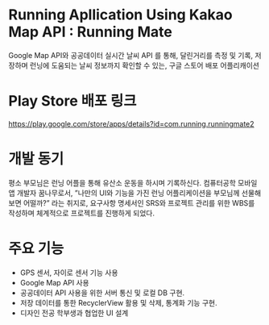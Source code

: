 # Running Apllication Using Kakao Map API : Running Mate
Google Map API와 공공데이터 실시간 날씨 API 를 통해, 달린거리를 측정 및 기록, 저장하며 런닝에 도움되는 날씨 정보까지 확인할 수 있는, 구글 스토어 배포 어플리캐이션

# Play Store 배포 링크 
https://play.google.com/store/apps/details?id=com.running.runningmate2

# 개발 동기
평소 부모님은 런닝 어플을 통해 유산소 운동을 하시며 기록하신다.
컴퓨터공학 모바일 앱 개발자 꿈나무로서, 
”나만의 UI와 기능을 가진 런닝 어플리케이션을 부모님께 선물해보면 어떨까?”
라는 취지로, 요구사항 명세서인 SRS와 프로젝트 관리를 위한 WBS를 작성하며 체계적으로 프로젝트를 진행하게 되었다.

# 주요 기능
- GPS 센서, 자이로 센서 기능 사용
- Google Map API 사용
- 공공데이터 API 사용을 위한 서버 통신 및 로컬 DB 구현.
- 저장 데이터를 통한 RecyclerView 활용 및 삭제, 통계화 기능 구현.
- 디자인 전공 학부생과 협업한 UI 설계

